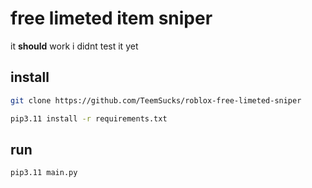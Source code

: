 # free limeted item sniper

it **should** work
i didnt test it yet

## install
```bash
git clone https://github.com/TeemSucks/roblox-free-limeted-sniper
```
```bash
pip3.11 install -r requirements.txt
```

## run
```bash
pip3.11 main.py
```
